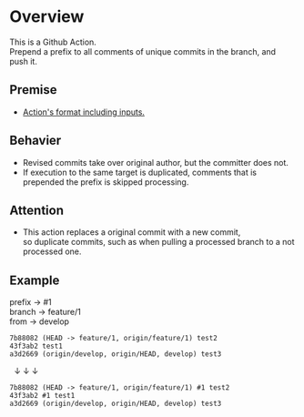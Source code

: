 # Overview

This is a Github Action.  
Prepend a prefix to all comments of unique commits in the branch, and push it.  

## Premise

- [Action's format including inputs.](https://github.com/begyyal/act_revise_comments/blob/master/action.yml)

## Behavier

- Revised commits take over original author, but the committer does not.
- If execution to the same target is duplicated, comments that is prepended the prefix is skipped processing.

## Attention

- This action replaces a original commit with a new commit,  
  so duplicate commits, such as when pulling a processed branch to a not processed one.

## Example

prefix -> #1  
branch -> feature/1  
from -> develop  

```
7b88082 (HEAD -> feature/1, origin/feature/1) test2  
43f3ab2 test1  
a3d2669 (origin/develop, origin/HEAD, develop) test3  
```

&nbsp;&nbsp;↓&nbsp;↓&nbsp;↓  

```
7b88082 (HEAD -> feature/1, origin/feature/1) #1 test2  
43f3ab2 #1 test1  
a3d2669 (origin/develop, origin/HEAD, develop) test3
```
